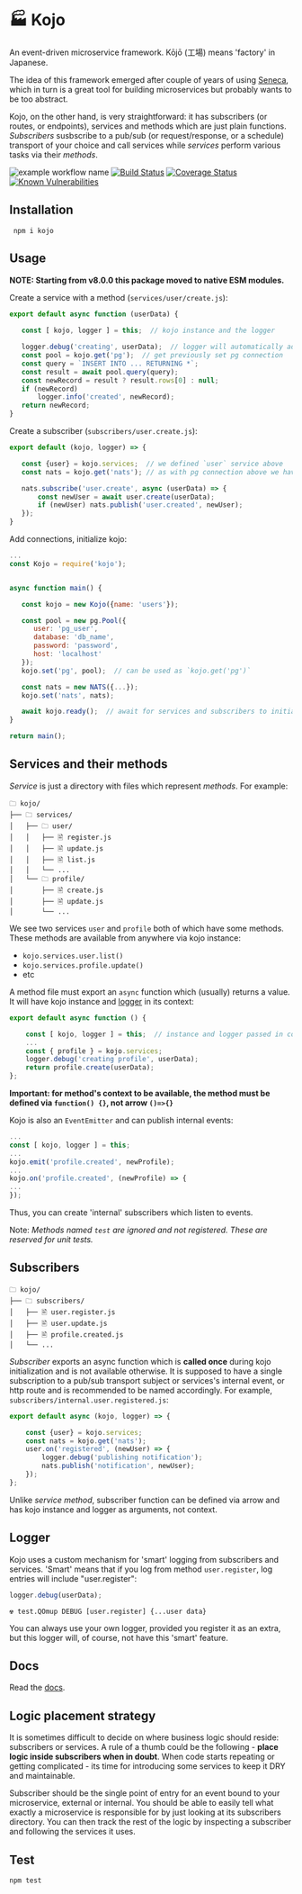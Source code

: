 🏭 Kojo
=======

An event-driven microservice framework. Kōjō (工場) means 'factory' in
Japanese.

The idea of this framework emerged after couple of years of using
[Seneca], which in turn is a great tool for building microservices but probably wants to be
too abstract.

Kojo, on the other hand, is very straightforward: it has subscribers (or routes, or endpoints),
services and methods which are just plain functions. *Subscribers* susbscribe to a
pub/sub (or request/response, or a schedule) transport of your choice and call services
while *services* perform various tasks via their *methods*.

![example workflow name](https://github.com/yentsun/kojo/workflows/Tests/badge.svg?branch=master)
[![Build Status](https://travis-ci.org/yentsun/kojo.svg?branch=master)](https://travis-ci.org/yentsun/kojo)
[![Coverage Status](https://coveralls.io/repos/github/yentsun/kojo/badge.svg?branch=master)](https://coveralls.io/github/yentsun/kojo?branch=master)
[![Known Vulnerabilities](https://snyk.io/test/github/yentsun/kojo/badge.svg?targetFile=package.json)](https://snyk.io/test/github/yentsun/kojo?targetFile=package.json)


Installation
------------

```
 npm i kojo
```


Usage
-----

**NOTE: Starting from v8.0.0 this package moved to native ESM modules.** 
 
Create a service with a method (`services/user/create.js`):

 ```js
export default async function (userData) {
    
    const [ kojo, logger ] = this;  // kojo instance and the logger

    logger.debug('creating', userData);  // logger will automatically add module and method name
    const pool = kojo.get('pg');  // get previously set pg connection
    const query = `INSERT INTO ... RETURNING *`;
    const result = await pool.query(query);
    const newRecord = result ? result.rows[0] : null;
    if (newRecord)
        logger.info('created', newRecord);
    return newRecord;
}
```


Create a subscriber (`subscribers/user.create.js`):

 ```js
export default (kojo, logger) => {

    const {user} = kojo.services;  // we defined `user` service above
    const nats = kojo.get('nats'); // as with pg connection above we have nats connection too

    nats.subscribe('user.create', async (userData) => {
        const newUser = await user.create(userData);
        if (newUser) nats.publish('user.created', newUser);
    });
}
```


Add connections, initialize kojo:

 ```js
 ...
const Kojo = require('kojo');


async function main() {

    const kojo = new Kojo({name: 'users'});

    const pool = new pg.Pool({
       user: 'pg_user',
       database: 'db_name',
       password: 'password',
       host: 'localhost'
    });
    kojo.set('pg', pool);  // can be used as `kojo.get('pg')`

    const nats = new NATS({...});
    kojo.set('nats', nats);

    await kojo.ready();  // await for services and subscribers to initialize
}

return main();

```


Services and their methods
--------------------------

*Service* is just a directory with files which represent *methods*. For
example:

```
🗀 kojo/
├── 🗀 services/
│   ├── 🗀 user/
│   │   ├── 🖹 register.js
│   │   ├── 🖹 update.js
│   │   ├── 🖹 list.js
│   │   └── ...
│   └── 🗀 profile/
│       ├── 🖹 create.js
│       ├── 🖹 update.js
│       └── ...
```
We see two services `user` and `profile` both of which have some methods.
These methods are available from anywhere via kojo instance:
- `kojo.services.user.list()`
- `kojo.services.profile.update()`
- etc

A method file must export an `async` function which (usually) returns a value.
It will have kojo instance and [logger](#logger) in its context:
```js
export default async function () {

    const [ kojo, logger ] = this;  // instance and logger passed in context
    ...
    const { profile } = kojo.services;
    logger.debug('creating profile', userData);
    return profile.create(userData);
};
```
**Important: for method's context to be available, the method must be
defined via `function() {}`, not arrow `()=>{}`**

Kojo is also an `EventEmitter` and can publish internal events:
```js
...
const [ kojo, logger ] = this;
...
kojo.emit('profile.created', newProfile);
...
kojo.on('profile.created', (newProfile) => {
...
});

```

Thus, you can create 'internal' subscribers which listen to events.

Note: *Methods named `test` are ignored and not registered. These are
reserved for unit tests.*


Subscribers
-----------

```
🗀 kojo/
├── 🗀 subscribers/
│   ├── 🖹 user.register.js
│   ├── 🖹 user.update.js
│   ├── 🖹 profile.created.js
│   └── ...
```

*Subscriber* exports an async function which is **called once** during kojo
initialization and is not available otherwise. It is supposed to have a
single subscription to a pub/sub transport subject or services's internal
event, or http route and is recommended to be named accordingly. For
example, `subscribers/internal.user.registered.js`:
```js
export default async (kojo, logger) => {

    const {user} = kojo.services;
    const nats = kojo.get('nats');
    user.on('registered', (newUser) => {
        logger.debug('publishing notification');
        nats.publish('notification', newUser);
    });
};

```
Unlike *service method*, subscriber function can be defined via arrow and
has kojo instance and logger as arguments, not context.


Logger
------

Kojo uses a custom mechanism for 'smart' logging from subscribers and services.
'Smart' means that if you log from method `user.register`, log entries
will include "user.register":
```js
logger.debug(userData);
```

```
☢ test.QOmup DEBUG [user.register] {...user data}
```

You can always use your own logger, provided you register it as an extra,
but this logger will, of course, not have this 'smart' feature.


Docs
----

Read the [docs].


Logic placement strategy
------------------------

It is sometimes difficult to decide on where business logic should
reside: subscribers or services. A rule of a thumb could be the
following - **place logic inside subscribers when in doubt**. When code
starts repeating or getting complicated - its time for
introducing some services to keep it DRY and maintainable.

Subscriber should be the single point of entry for an event bound to your
microservice, external or internal. You should be able to easily tell
what exactly a microservice is responsible for by just looking at its
subscribers directory. You can then track the rest of the logic by
inspecting a subscriber and following the services it uses.


Test
----

```
npm test
```


[Seneca]: http://senecajs.org/
[docs]: docs.md
